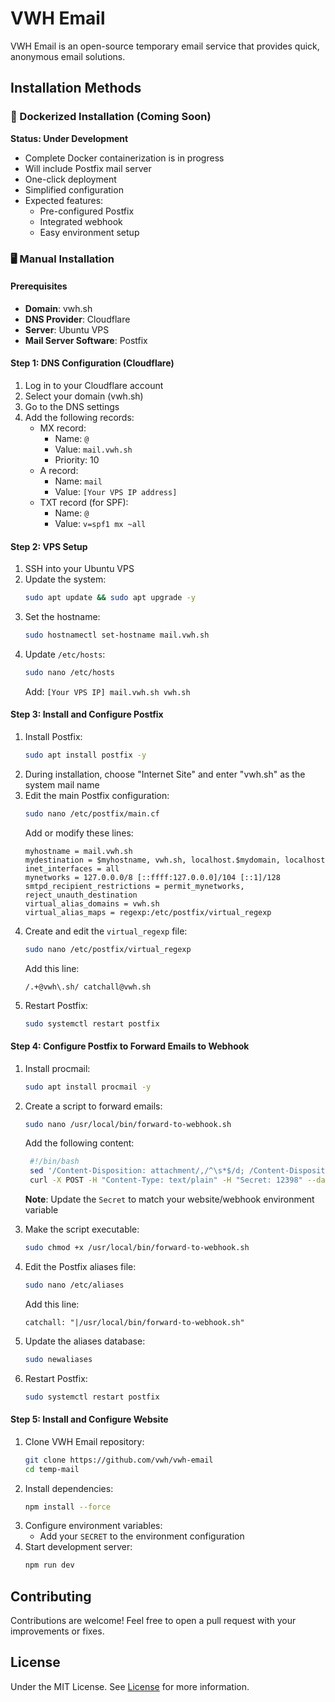 # VWH Email

VWH Email is an open-source temporary email service that provides quick, anonymous email solutions.

## Installation Methods

### 🐳 Dockerized Installation (Coming Soon)

**Status: Under Development**

- Complete Docker containerization is in progress
- Will include Postfix mail server
- One-click deployment
- Simplified configuration
- Expected features:
  - Pre-configured Postfix
  - Integrated webhook
  - Easy environment setup

### 🖥️ Manual Installation

#### Prerequisites

- **Domain**: vwh.sh
- **DNS Provider**: Cloudflare
- **Server**: Ubuntu VPS
- **Mail Server Software**: Postfix

#### Step 1: DNS Configuration (Cloudflare)

1. Log in to your Cloudflare account
2. Select your domain (vwh.sh)
3. Go to the DNS settings
4. Add the following records:
   - MX record:
     - Name: `@`
     - Value: `mail.vwh.sh`
     - Priority: 10
   - A record:
     - Name: `mail`
     - Value: `[Your VPS IP address]`
   - TXT record (for SPF):
     - Name: `@`
     - Value: `v=spf1 mx ~all`

#### Step 2: VPS Setup

1. SSH into your Ubuntu VPS
2. Update the system:
   ```bash
   sudo apt update && sudo apt upgrade -y
   ```
3. Set the hostname:
   ```bash
   sudo hostnamectl set-hostname mail.vwh.sh
   ```
4. Update `/etc/hosts`:
   ```bash
   sudo nano /etc/hosts
   ```
   Add: `[Your VPS IP] mail.vwh.sh vwh.sh`

#### Step 3: Install and Configure Postfix

1. Install Postfix:
   ```bash
   sudo apt install postfix -y
   ```
2. During installation, choose "Internet Site" and enter "vwh.sh" as the system mail name
3. Edit the main Postfix configuration:
   ```bash
   sudo nano /etc/postfix/main.cf
   ```
   Add or modify these lines:
   ```
   myhostname = mail.vwh.sh
   mydestination = $myhostname, vwh.sh, localhost.$mydomain, localhost
   inet_interfaces = all
   mynetworks = 127.0.0.0/8 [::ffff:127.0.0.0]/104 [::1]/128
   smtpd_recipient_restrictions = permit_mynetworks, reject_unauth_destination
   virtual_alias_domains = vwh.sh
   virtual_alias_maps = regexp:/etc/postfix/virtual_regexp
   ```
4. Create and edit the `virtual_regexp` file:
   ```bash
   sudo nano /etc/postfix/virtual_regexp
   ```
   Add this line:
   ```
   /.+@vwh\.sh/ catchall@vwh.sh
   ```
5. Restart Postfix:
   ```bash
   sudo systemctl restart postfix
   ```

#### Step 4: Configure Postfix to Forward Emails to Webhook

1. Install procmail:
   ```bash
   sudo apt install procmail -y
   ```
2. Create a script to forward emails:

   ```bash
   sudo nano /usr/local/bin/forward-to-webhook.sh
   ```

   Add the following content:

   ```bash
    #!/bin/bash
    sed '/Content-Disposition: attachment/,/^\s*$/d; /Content-Disposition: inline/,/^\s*$/d' | \
    curl -X POST -H "Content-Type: text/plain" -H "Secret: 12398" --data-binary @- http://localhost:9169/webhook
   ```

   **Note**: Update the `Secret` to match your website/webhook environment variable

3. Make the script executable:
   ```bash
   sudo chmod +x /usr/local/bin/forward-to-webhook.sh
   ```
4. Edit the Postfix aliases file:
   ```bash
   sudo nano /etc/aliases
   ```
   Add this line:
   ```
   catchall: "|/usr/local/bin/forward-to-webhook.sh"
   ```
5. Update the aliases database:
   ```bash
   sudo newaliases
   ```
6. Restart Postfix:
   ```bash
   sudo systemctl restart postfix
   ```

#### Step 5: Install and Configure Website

1. Clone VWH Email repository:
   ```bash
   git clone https://github.com/vwh/vwh-email
   cd temp-mail
   ```
2. Install dependencies:
   ```bash
   npm install --force
   ```
3. Configure environment variables:
   - Add your `SECRET` to the environment configuration
4. Start development server:
   ```bash
   npm run dev
   ```

## Contributing

Contributions are welcome! Feel free to open a pull request with your improvements or fixes.

## License

Under the MIT License. See [License](https://github.com/vwh/vwh-email/blob/main/LICENSE) for more information.

